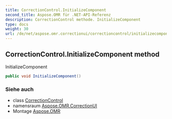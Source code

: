 ```yaml
---
title: CorrectionControl.InitializeComponent
second_title: Aspose.OMR für .NET-API-Referenz
description: CorrectionControl methode. InitializeComponent
type: docs
weight: 30
url: /de/net/aspose.omr.correctionui/correctioncontrol/initializecomponent/
---
```

## CorrectionControl.InitializeComponent method

InitializeComponent

```csharp
public void InitializeComponent()
```

### Siehe auch

* class [CorrectionControl](../)
* namensraum [Aspose.OMR.CorrectionUI](../../correctioncontrol/)
* Montage [Aspose.OMR](../../../)


